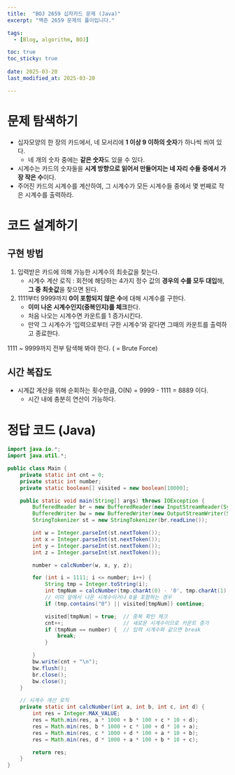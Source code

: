 ```yaml
---
title:  "BOJ 2659 십자카드 문제 (Java)"
excerpt: "백준 2659 문제의 풀이입니다."

tags:
  - [Blog, algorithm, BOJ]

toc: true
toc_sticky: true
 
date: 2025-03-20
last_modified_at: 2025-03-20

---
```


# 문제 탐색하기

- 십자모양의 한 장의 카드에서, 네 모서리에 **1 이상 9 이하의 숫자**가 하나씩 씌여 있다. 
	- 네 개의 숫자 중에는 **같은 숫자**도 있을 수 있다.
- 시계수는 카드의 숫자들을 **시계 방향으로 읽어서 만들어지는 네 자리 수들 중에서 가장 작은 수**이다.
- 주어진 카드의 시계수를 계산하여, 그 시계수가 모든 시계수들 중에서 몇 번째로 작은 시계수를 출력하라.

# 코드 설계하기

## 구현 방법

1. 입력받은 카드에 의해 가능한 시계수의 최솟값을 찾는다.
	- 시계수 계산 로직 : 회전에 해당하는 4가지 정수 값의 **경우의 수를 모두 대입**해, **그 중 최솟값**을 찾으면 된다.
2. 1111부터 9999까지 **0이 포함되지 않은 수**에 대해 시계수를 구한다.
	- **이미 나온 시계수인지(중복인지)를 체크**한다.
	- 처음 나오는 시계수면 카운트를 1 증가시킨다.
	- 만약 그 시계수가 ‘입력으로부터 구한 시계수’와 같다면 그때의 카운트를 출력하고 종료한다.

1111 ~ 9999까지 전부 탐색해 봐야 한다. ( = Brute Force)

## 시간 복잡도

- 시계값 계산을 위해 순회하는 횟수만큼, O(N) = 9999 - 1111 = 8889 이다. 
	- 시간 내에 충분히 연산이 가능하다.

# 정답 코드 (Java)

```java
import java.io.*;
import java.util.*;

public class Main {
    private static int cnt = 0;
    private static int number;
    private static boolean[] visited = new boolean[10000];

    public static void main(String[] args) throws IOException {
        BufferedReader br = new BufferedReader(new InputStreamReader(System.in));
        BufferedWriter bw = new BufferedWriter(new OutputStreamWriter(System.out));
        StringTokenizer st = new StringTokenizer(br.readLine());

        int w = Integer.parseInt(st.nextToken());
        int x = Integer.parseInt(st.nextToken());
        int y = Integer.parseInt(st.nextToken());
        int z = Integer.parseInt(st.nextToken());

        number = calcNumber(w, x, y, z);

        for (int i = 1111; i <= number; i++) {
            String tmp = Integer.toString(i);
            int tmpNum = calcNumber(tmp.charAt(0) - '0', tmp.charAt(1) - '0', tmp.charAt(2) - '0', tmp.charAt(3) - '0');
            // 이미 앞에서 나온 시계수이거나 0을 포함하는 경우
            if (tmp.contains("0") || visited[tmpNum]) continue;

            visited[tmpNum] = true;  // 중복 확인 체크
            cnt++;                   // 새로운 시계수이므로 카운트 증가
            if (tmpNum == number) {  // 입력 시계수와 같으면 break
                break;
            }

        }
        bw.write(cnt + "\n");
        bw.flush();
        br.close();
        bw.close();
    }

    // 시계수 계산 로직
    private static int calcNumber(int a, int b, int c, int d) {
        int res = Integer.MAX_VALUE;
        res = Math.min(res, a * 1000 + b * 100 + c * 10 + d);
        res = Math.min(res, b * 1000 + c * 100 + d * 10 + a);
        res = Math.min(res, c * 1000 + d * 100 + a * 10 + b);
        res = Math.min(res, d * 1000 + a * 100 + b * 10 + c);

        return res;
    }
}

```

